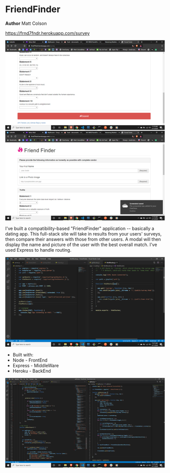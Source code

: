 # FriendFinder
**Author** Matt Colson

https://frnd7fndr.herokuapp.com/survey

![Beginning of survey](FriendFinderSurvey1.png)
![End of survey](FriendFinderSurvey2.png)

I've built a compatibility-based "FriendFinder" application -- basically a dating app. This full-stack site will take in results from your users' surveys, then compare their answers with those from other users. A modal will then display the name and picture of the user with the best overall match. I've used Express to handle routing.
    
![GET and USE routes](FriendFinder1.png)

* Built with:    
* Node - FrontEnd
* Express - MiddleWare
* Heroku - BackEnd

![Score Comparison and API routes](FriendFinder2.png)